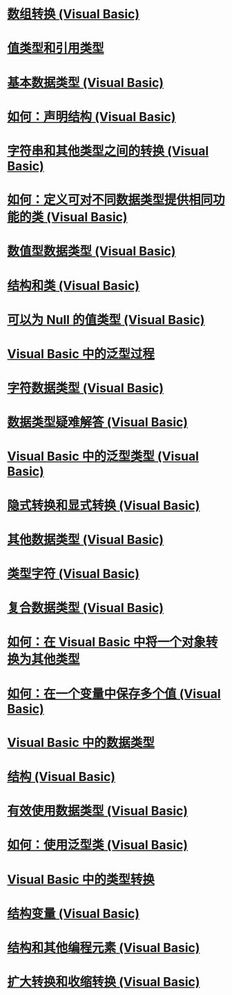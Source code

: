 # [数组转换 (Visual Basic)](array-conversions.md)
# [值类型和引用类型](value-types-and-reference-types.md)
# [基本数据类型 (Visual Basic)](elementary-data-types.md)
# [如何：声明结构 (Visual Basic)](how-to-declare-a-structure.md)
# [字符串和其他类型之间的转换 (Visual Basic)](conversions-between-strings-and-other-types.md)
# [如何：定义可对不同数据类型提供相同功能的类 (Visual Basic)](how-to-define-a-class-that-can-provide-identical-functionality.md)
# [数值型数据类型 (Visual Basic)](numeric-data-types.md)
# [结构和类 (Visual Basic)](structures-and-classes.md)
# [可以为 Null 的值类型 (Visual Basic)](nullable-value-types.md)
# [Visual Basic 中的泛型过程](generic-procedures.md)
# [字符数据类型 (Visual Basic)](character-data-types.md)
# [数据类型疑难解答 (Visual Basic)](troubleshooting-data-types.md)
# [Visual Basic 中的泛型类型 (Visual Basic)](generic-types.md)
# [隐式转换和显式转换 (Visual Basic)](implicit-and-explicit-conversions.md)
# [其他数据类型 (Visual Basic)](miscellaneous-data-types.md)
# [类型字符 (Visual Basic)](type-characters.md)
# [复合数据类型 (Visual Basic)](composite-data-types.md)
# [如何：在 Visual Basic 中将一个对象转换为其他类型](how-to-convert-an-object-to-another-type.md)
# [如何：在一个变量中保存多个值 (Visual Basic)](how-to-hold-more-than-one-value-in-a-variable.md)
# [Visual Basic 中的数据类型](index.md)
# [结构 (Visual Basic)](structures.md)
# [有效使用数据类型 (Visual Basic)](efficient-use-of-data-types.md)
# [如何：使用泛型类 (Visual Basic)](how-to-use-a-generic-class.md)
# [Visual Basic 中的类型转换](type-conversions.md)
# [结构变量 (Visual Basic)](structure-variables.md)
# [结构和其他编程元素 (Visual Basic)](structures-and-other-programming-elements.md)
# [扩大转换和收缩转换 (Visual Basic)](widening-and-narrowing-conversions.md)
